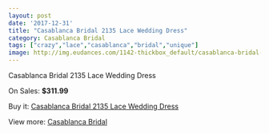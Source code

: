 ```yaml
---
layout: post
date: '2017-12-31'
title: "Casablanca Bridal 2135 Lace Wedding Dress"
category: Casablanca Bridal
tags: ["crazy","lace","casablanca","bridal","unique"]
image: http://img.eudances.com/1142-thickbox_default/casablanca-bridal-2135-lace-wedding-dress.jpg
---
```

Casablanca Bridal 2135 Lace Wedding Dress

On Sales: **$311.99**
<a href="https://www.eudances.com/en/casablanca-bridal/407-casablanca-bridal-2135-lace-wedding-dress.html"><amp-img layout="responsive" width="600" height="600" src="//img.eudances.com/1142-thickbox_default/casablanca-bridal-2135-lace-wedding-dress.jpg" alt="Casablanca Bridal 2135 Lace Wedding Dress 0" /></a>
<a href="https://www.eudances.com/en/casablanca-bridal/407-casablanca-bridal-2135-lace-wedding-dress.html"><amp-img layout="responsive" width="600" height="600" src="//img.eudances.com/1144-thickbox_default/casablanca-bridal-2135-lace-wedding-dress.jpg" alt="Casablanca Bridal 2135 Lace Wedding Dress 1" /></a>
<a href="https://www.eudances.com/en/casablanca-bridal/407-casablanca-bridal-2135-lace-wedding-dress.html"><amp-img layout="responsive" width="600" height="600" src="//img.eudances.com/1143-thickbox_default/casablanca-bridal-2135-lace-wedding-dress.jpg" alt="Casablanca Bridal 2135 Lace Wedding Dress 2" /></a>

Buy it: [Casablanca Bridal 2135 Lace Wedding Dress](https://www.eudances.com/en/casablanca-bridal/407-casablanca-bridal-2135-lace-wedding-dress.html "Casablanca Bridal 2135 Lace Wedding Dress")

View more: [Casablanca Bridal](https://www.eudances.com/en/4-casablanca-bridal "Casablanca Bridal")
